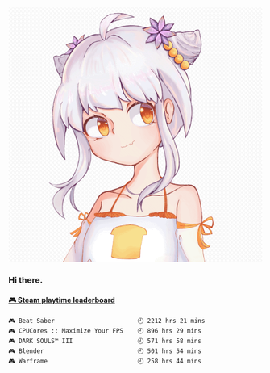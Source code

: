 <img src="https://raw.githubusercontent.com/4679/4679/master/gln.png">

### Hi there.

<!-- steam-box start -->
#### <a href="https://gist.github.com/51b596063a59d1ab0ecf4e43e0fd2134" target="_blank">🎮 Steam playtime leaderboard</a>
```text
🎮 Beat Saber                       🕘 2212 hrs 21 mins
🎮 CPUCores :: Maximize Your FPS    🕘 896 hrs 29 mins
🎮 DARK SOULS™ III                  🕘 571 hrs 58 mins
🎮 Blender                          🕘 501 hrs 54 mins
🎮 Warframe                         🕘 258 hrs 44 mins
```
<!-- Powered by https://github.com/YouEclipse/steam-box . -->
<!-- steam-box end -->
